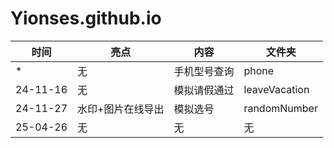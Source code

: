 # Yionses.github.io

| 时间     | 亮点              | 内容         | 文件夹        |
| -------- | ----------------- | ------------ | ------------- |
| \*       | 无                | 手机型号查询 | phone         |
| 24-11-16 | 无                | 模拟请假通过 | leaveVacation |
| 24-11-27 | 水印+图片在线导出 | 模拟选号     | randomNumber  |
| 25-04-26 | 无                | 无           | 无            |
